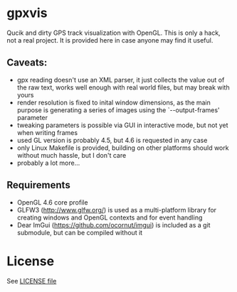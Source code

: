 # gpxvis
Qucik and dirty GPS track visualization with OpenGL. This is only
a hack, not a real project. It is provided here in case anyone
may find it useful.

## Caveats:

* gpx reading doesn't use an XML parser, it just collects the value out of the raw text, works well enough with real world files, but may break with yours
* render resolution is fixed to inital window dimensions, as the main purpose is generating a series of images using the `--output-frames' parameter
* tweaking parameters is possible via GUI in interactive mode, but not yet when writing frames
* used GL version is probably 4.5, but 4.6 is requested in any case
* only Linux Makefile is provided, building on other platforms should work without much hassle, but I don't care
* probably a lot more...


## Requirements

* OpenGL 4.6 core profile
* GLFW3 (http://www.glfw.org/) is used as a multi-platform library for creating windows and OpenGL contexts and for event handling
* Dear ImGui (https://github.com/ocornut/imgui) is included as a git submodule, but can be compiled without it

# License

See [LICENSE file](./LICENSE)
